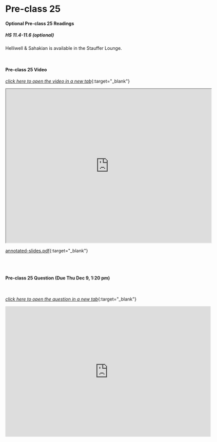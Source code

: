 # Pre-class 25

#### Optional Pre-class 25 Readings

##### HS 11.4-11.6 (optional)

Helliwell & Sahakian is available in the Stauffer Lounge.  

<br>


#### Pre-class 25 Video

[*click here to open the video in a new tab*](https://drive.google.com/file/d/17xnTWZ4_10ymHjortxIwdD5pH37QvkX9/view?usp=sharing){:target="_blank"}

<iframe src="https://drive.google.com/file/d/17xnTWZ4_10ymHjortxIwdD5pH37QvkX9/preview" width="640" height="480" allowfullscreen>Loading…
</iframe>

[annotated-slides.pdf](https://drive.google.com/file/d/12-JAyDOS5Tfply-sirF-6pQVS7vg20In/view?usp=sharing){:target="_blank"}

<br>
<br>

#### Pre-class 25 Question (Due Thu Dec 9, 1:20 pm)

<br>

[*click here to open the question in a new tab*](https://forms.gle/t88YGrh5C8eDFEw19){:target="_blank"}

<iframe src="https://docs.google.com/forms/d/e/1FAIpQLScKysBQMH0tDp2g-J1HzCwpxPc8Ii2XePNEl3kdZPJVMI38dQ/viewform?embedded=true" width="640" height="407" frameborder="0" marginheight="0" marginwidth="0">Loading…
</iframe>